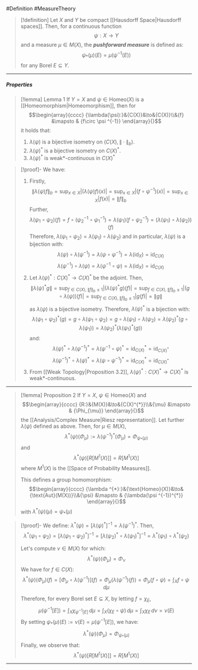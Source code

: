 #Definition #MeasureTheory 

> [!definition]
> Let $X$ and $Y$ be compact [[Hausdorff Space|Hausdorff spaces]]. Then, for a continuous function $$\psi:X\to Y$$and a measure $\mu\in M(X)$, the ***pushforward measure*** is defined as: $$\psi_{*}(\mu)(E)=\mu(\psi ^{-1}(E))$$for any Borel $E\subseteq Y$. 
---
##### Properties
> [!lemma] Lemma 1
> If $Y=X$ and $\psi\in \text{Homeo}(X)$ is a [[Homeomorphism|Homeomorphism]], then for $$\begin{array}{cccc} {\lambda(\psi):}&{C(X)}&\to&{C(X)}\\&{f} &\mapsto & {f\circ \psi ^{-1}} \end{array}{}$$it holds that: 
> 1. $\lambda(\psi)$ is a bijective isometry on $(C(X),\|\cdot\|_{b})$.
> 2. $\lambda(\psi)^{*}$ is a bijective isometry on $C(X)^{*}$.
> 3. $\lambda(\psi)^{*}$ is weak\*-continuous in $C(X)^{*}$ 

> [!proof]-
> We have: 
> 1. Firstly, $$\left\| \lambda(\psi)f \right\|_{b}=\sup_{x\in X}\left| (\lambda(\psi)f)(x) \right|=\sup_{x\in X}\left| (f\circ\psi ^{-1})(x) \right|=\sup_{x\in X}\left| f(x) \right|=\left\| f \right\|_{b}$$
> 	Further, $$\lambda(\psi_{1}\circ \psi_{2})(f)=f\circ (\psi_{2}^{-1}\circ \psi_{1}^{-1})=\lambda(\psi_{1})(f\circ \psi_{2}^{-1})=(\lambda(\psi_{1})\circ \lambda(\psi_{2}))(f)$$Therefore, $\lambda(\psi_{1}\circ\psi_{2})=\lambda(\psi_{1})\circ\lambda(\psi_{2})$ and in particular, $\lambda(\psi)$ is a bijection with: $$\lambda(\psi)\circ \lambda(\psi ^{-1})=\lambda(\psi \circ \psi ^{-1})=\lambda(\text{id}_{X})=\text{id}_{C(X)}$$$$\lambda(\psi ^{-1})\circ \lambda(\psi)=\lambda(\psi ^{-1}\circ \psi)=\lambda(\text{id}_{X})=\text{id}_{C(X)}$$ 
> 2. Let $\lambda(\psi)^{*}:C(X)^{*}\to C(X)^{*}$ be the adjoint. Then, $$\|\lambda(\psi)^{*}g\|=\sup_{f\in C(X),\|f\|_{b}\leq 1}\left| (\lambda(\psi)^{*}g)(f) \right| =\sup_{f\in C(X),\|f\|_{b}\leq 1}\left| (g\circ \lambda(\psi))(f) \right|=\sup_{f\in C(X),\|f\|_{b}\leq 1}\left| g(f) \right| =\left\| g \right\| $$as $\lambda(\psi)$ is a bijective isometry. Therefore, $\lambda(\psi)^{*}$ is a bijection with: $$\lambda(\psi_{1} \circ \psi_{2})^{*}(g)=g\circ \lambda(\psi_{1}\circ \psi_{2})=g\circ \lambda(\psi_{1})\circ \lambda(\psi_{2})=\lambda(\psi_{2})^{*}(g\circ \lambda(\psi_{1}))=\lambda(\psi_{2})^{*}(\lambda(\psi_{1})^{*}(g))$$and: $$\lambda(\psi)^{*}\circ \lambda(\psi ^{-1})^{*}=\lambda(\psi^{-1}\circ \psi)^{*}=\text{id}_{C(X)}^{*}=\text{id}_{C(X)^{*}}$$$$\lambda(\psi ^{-1})^{*}\circ \lambda(\psi )^{*}=\lambda(\psi\circ \psi ^{-1})^{*}=\text{id}_{C(X)}^{*}=\text{id}_{C(X)^{*}}$$
> 3. From [[Weak Topology|Proposition 3.2]], $\lambda(\psi)^{*}:C(X)^{*}\to C(X)^{*}$ is weak\*-continuous.
---
> [!lemma] Proposition 2
> If $Y=X$, $\psi\in \text{Homeo}(X)$ and $$\begin{array}{cccc} {R:}&{M(X)}&\to&{C(X)^{*}}\\&{\mu} &\mapsto & {\Phi_{\mu}} \end{array}{}$$the [[Analysis/Complex Measure|Riesz representation]]. Let further $\lambda(\psi)$ defined as above. Then, for $\mu\in M(X)$, 
> $$\lambda ^{*}(\psi)(\Phi_{\mu}):=\lambda(\psi ^{-1})^{*}(\Phi_{\mu})=\Phi_{\psi_{*}(\mu)}$$ and$$\lambda ^{*}(\psi )[R[M^1(X)]]=R[M^1(X)]$$where $M^1(X)$ is the [[Space of Probability Measures]].
> 
> This defines a group homomorphism: $$\begin{array}{cccc} {\lambda ^{*}:}&{\text{Homeo}(X)}&\to&{\text{Aut}(M(X))}\\&{\psi} &\mapsto & {\lambda(\psi ^{-1})^{*}} \end{array}{}$$with $\lambda ^{*}(\psi)(\mu)=\psi_{*}(\mu)$

> [!proof]-
> We define: $\lambda ^{*}(\psi)=[\lambda(\psi)^{*}]^{-1}=\lambda(\psi ^{-1})^{*}$. Then, $$\lambda ^{*}(\psi_{1}\circ \psi_{2})=[\lambda(\psi_{1}\circ \psi_{2})^{*}]^{-1}=[\lambda(\psi_{2})^{*}\circ \lambda(\psi_{1})^{*}]^{-1}=\lambda ^{*}(\psi_{1})\circ \lambda ^{*}(\psi_{2})$$
> 
> Let's compute $\nu\in M(X)$ for which: $$\lambda ^{*}(\psi)(\Phi_{\mu})=\Phi_{\nu}$$We have for $f\in C(X)$: $$\lambda ^{*}(\psi)(\Phi_{\mu})(f)=[\Phi_{\mu}\circ \lambda(\psi ^{-1})](f)=\Phi_{\mu}(\lambda(\psi ^{-1})(f))=\Phi_{\mu}(f\circ \psi)=\int_{X}^{} f\circ \psi \, d\mu $$
> 
> Therefore, for every Borel set $E\subseteq X$, by letting $f=\chi_{E}$, $$\mu(\psi ^{-1}[E])=\int_{X}^{} \chi_{\psi ^{-1}[E]}\, d\mu=\int_{X}^{} (\chi_{E}\circ \psi) \, d\mu=\int_{X}^{} \chi_{E}\, d\nu=\nu(E)  $$By setting $\psi_{*}(\mu)(E):=\nu(E)=\mu(\psi ^{-1}[E])$, we have: $$\lambda ^{*}(\psi)(\Phi_{\mu})=\Phi_{\psi_{*}(\mu)}$$Finally, we observe that: $$\lambda^{*}(\psi)[R[M^1(X)]]=R[M^1(X)]$$
---
